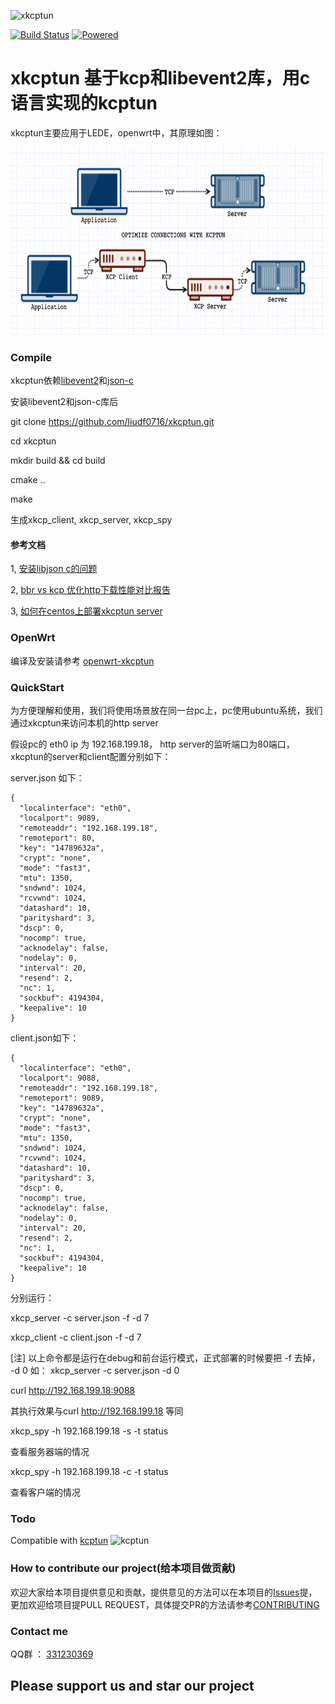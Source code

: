![xkcptun](https://github.com/liudf0716/xkcptun/blob/master/logo-big.png)

[![Build Status][1]][2]  [![Powered][3]][4]

[1]: https://travis-ci.org/liudf0716/xkcptun.svg?branch=master
[2]: https://travis-ci.org/liudf0716/xkcptun
[3]: https://img.shields.io/badge/KCP-Powered-blue.svg
[4]: https://github.com/skywind3000/kcp

# xkcptun 基于kcp和libevent2库，用c语言实现的kcptun

xkcptun主要应用于LEDE，openwrt中，其原理如图：

<img src="kcptun.png" alt="kcptun" height="300px"/>

### Compile

xkcptun依赖[libevent2](https://github.com/libevent/libevent)和[json-c](https://github.com/json-c/json-c)

安装libevent2和json-c库后

git clone https://github.com/liudf0716/xkcptun.git

cd xkcptun

mkdir build && cd build

cmake ..

make


生成xkcp_client, xkcp_server, xkcp_spy

#### 参考文档

1, [安装libjson c的问题](https://github.com/liudf0716/xkcptun/wiki/%E5%AE%89%E8%A3%85libjson-c%E7%9A%84%E9%97%AE%E9%A2%98)

2, [bbr vs kcp  优化http下载性能对比报告](https://github.com/liudf0716/xkcptun/wiki/bbr-vs-kcp-%E4%BC%98%E5%8C%96http%E4%B8%8B%E8%BD%BD%E6%80%A7%E8%83%BD%E5%AF%B9%E6%AF%94%E6%8A%A5%E5%91%8A)

3, [如何在centos上部署xkcptun server](https://github.com/liudf0716/xkcptun/pull/11)

### OpenWrt
编译及安装请参考 [openwrt-xkcptun](https://github.com/gigibox/openwrt-xkcptun)

### QuickStart

为方便理解和使用，我们将使用场景放在同一台pc上，pc使用ubuntu系统，我们通过xkcptun来访问本机的http server

假设pc的 eth0 ip 为 192.168.199.18， http server的监听端口为80端口，xkcptun的server和client配置分别如下：

server.json 如下：
```
{
  "localinterface": "eth0",
  "localport": 9089,
  "remoteaddr": "192.168.199.18",
  "remoteport": 80,
  "key": "14789632a",
  "crypt": "none",
  "mode": "fast3",
  "mtu": 1350,
  "sndwnd": 1024,
  "rcvwnd": 1024,
  "datashard": 10,
  "parityshard": 3,
  "dscp": 0,
  "nocomp": true,
  "acknodelay": false,
  "nodelay": 0,
  "interval": 20,
  "resend": 2,
  "nc": 1,
  "sockbuf": 4194304,
  "keepalive": 10
}
```

client.json如下：
```
{
  "localinterface": "eth0",
  "localport": 9088,
  "remoteaddr": "192.168.199.18",
  "remoteport": 9089,
  "key": "14789632a",
  "crypt": "none",
  "mode": "fast3",
  "mtu": 1350,
  "sndwnd": 1024,
  "rcvwnd": 1024,
  "datashard": 10,
  "parityshard": 3,
  "dscp": 0,
  "nocomp": true,
  "acknodelay": false,
  "nodelay": 0,
  "interval": 20,
  "resend": 2,
  "nc": 1,
  "sockbuf": 4194304,
  "keepalive": 10
}
```

分别运行：

xkcp_server -c server.json -f -d 7

xkcp_client -c client.json -f -d 7


[注] 以上命令都是运行在debug和前台运行模式，正式部署的时候要把 -f 去掉， -d 0 如： xkcp_server -c server.json -d 0

curl http://192.168.199.18:9088

其执行效果与curl http://192.168.199.18 等同


xkcp_spy -h 192.168.199.18 -s -t status

查看服务器端的情况

xkcp_spy -h 192.168.199.18 -c -t status

查看客户端的情况

### Todo

Compatible with [kcptun](https://github.com/xtaci/kcptun)  <img src="https://github.com/xtaci/kcptun/blob/master/logo-small.png" alt="kcptun" height="24px" /> 



### How to contribute our project(给本项目做贡献)


欢迎大家给本项目提供意见和贡献，提供意见的方法可以在本项目的[Issues](https://github.com/liudf0716/xkcptun/issues/new)提，更加欢迎给项目提PULL REQUEST，具体提交PR的方法请参考[CONTRIBUTING](https://github.com/liudf0716/xkcptun/blob/master/CONTRIBUTING.md)


### Contact me 

QQ群 ： [331230369](https://jq.qq.com/?_wv=1027&k=47QGEhL)


## Please support us and star our project
